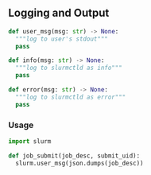 ## Logging and Output

```python
def user_msg(msg: str) -> None:
  """log to user's stdout"""
  pass

def info(msg: str) -> None:
  """log to slurmctld as info"""
  pass

def error(msg: str) -> None:
  """log to slurmctld as error"""
  pass
```

### Usage

```python
import slurm

def job_submit(job_desc, submit_uid):
  slurm.user_msg(json.dumps(job_desc))
```

